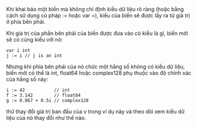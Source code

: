 Khi khai báo một biến mà không chỉ định kiểu dữ liệu rõ ràng (hoặc bằng cách sử dụng cú pháp := hoặc var =), kiểu của biến sẽ được lấy ra từ giá trị ở phía bên phải.

Khi giá trị của phần bên phải của biến được đưa vào có kiểu là gì, biến mới sẽ có cùng kiểu với nó:

    var i int
    j := i // j is an int

Nhưng khi phía bên phải của nó chức một hằng số không có kiểu dữ liệu, biến mới có thể là int, float64 hoặc complex128 phụ thuộc vào độ chính xác của hằng số này:

    i := 42           // int
    f := 3.142        // float64
    g := 0.867 + 0.5i // complex128

thử thay đổi giá trị ban đầu của v trong ví dụ này và theo dõi xem kiểu dữ liệu của nó thay đổi như thế nào.